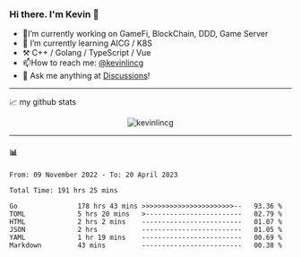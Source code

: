 ### Hi there. I'm Kevin 👋

- 🔭I’m currently working on GameFi, BlockChain, DDD, Game Server
- 🌱 I’m currently learning AICG / K8S
-   :hammer_and_pick: C++ / Golang / TypeScript / Vue
- 📫How to reach me: [@kevinlincg](https://twitter.com/kevinlincg) 
-   :thought_balloon: Ask me anything at [Discussions](https://github.com/kevinlincg/kevinlincg/discussions/new)!

---

📈 my github stats

<p align="center"> <img src="https://github-readme-stats-ouuan.vercel.app/api?username=kevinlincg&theme=dark&show_icons=true&count_private=true" alt="kevinlincg" />

---

#### :bar_chart: 

<!--START_SECTION:waka-->

```text
From: 09 November 2022 - To: 20 April 2023

Total Time: 191 hrs 25 mins

Go               178 hrs 43 mins >>>>>>>>>>>>>>>>>>>>>>>--   93.36 %
TOML             5 hrs 20 mins   >------------------------   02.79 %
HTML             2 hrs 2 mins    -------------------------   01.07 %
JSON             2 hrs           -------------------------   01.05 %
YAML             1 hr 19 mins    -------------------------   00.69 %
Markdown         43 mins         -------------------------   00.38 %
```

<!--END_SECTION:waka-->
